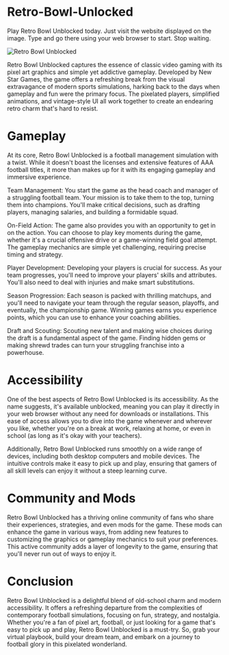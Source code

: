 # Retro-Bowl-Unlocked
Play Retro Bowl Unblocked today. Just visit the website displayed on the image. Type and go there using your web browser to start. Stop waiting.

![Retro Bowl Unblocked](https://i.postimg.cc/XvKNSnFJ/gaming.png)

Retro Bowl Unblocked captures the essence of classic video gaming with its pixel art graphics and simple yet addictive gameplay. Developed by New Star Games, the game offers a refreshing break from the visual extravagance of modern sports simulations, harking back to the days when gameplay and fun were the primary focus. The pixelated players, simplified animations, and vintage-style UI all work together to create an endearing retro charm that's hard to resist.

# Gameplay

At its core, Retro Bowl Unblocked is a football management simulation with a twist. While it doesn't boast the licenses and extensive features of AAA football titles, it more than makes up for it with its engaging gameplay and immersive experience.

Team Management: You start the game as the head coach and manager of a struggling football team. Your mission is to take them to the top, turning them into champions. You'll make critical decisions, such as drafting players, managing salaries, and building a formidable squad.

On-Field Action: The game also provides you with an opportunity to get in on the action. You can choose to play key moments during the game, whether it's a crucial offensive drive or a game-winning field goal attempt. The gameplay mechanics are simple yet challenging, requiring precise timing and strategy.

Player Development: Developing your players is crucial for success. As your team progresses, you'll need to improve your players' skills and attributes. You'll also need to deal with injuries and make smart substitutions.

Season Progression: Each season is packed with thrilling matchups, and you'll need to navigate your team through the regular season, playoffs, and eventually, the championship game. Winning games earns you experience points, which you can use to enhance your coaching abilities.

Draft and Scouting: Scouting new talent and making wise choices during the draft is a fundamental aspect of the game. Finding hidden gems or making shrewd trades can turn your struggling franchise into a powerhouse.

# Accessibility

One of the best aspects of Retro Bowl Unblocked is its accessibility. As the name suggests, it's available unblocked, meaning you can play it directly in your web browser without any need for downloads or installations. This ease of access allows you to dive into the game whenever and wherever you like, whether you're on a break at work, relaxing at home, or even in school (as long as it's okay with your teachers).

Additionally, Retro Bowl Unblocked runs smoothly on a wide range of devices, including both desktop computers and mobile devices. The intuitive controls make it easy to pick up and play, ensuring that gamers of all skill levels can enjoy it without a steep learning curve.

# Community and Mods

Retro Bowl Unblocked has a thriving online community of fans who share their experiences, strategies, and even mods for the game. These mods can enhance the game in various ways, from adding new features to customizing the graphics or gameplay mechanics to suit your preferences. This active community adds a layer of longevity to the game, ensuring that you'll never run out of ways to enjoy it.

# Conclusion

Retro Bowl Unblocked is a delightful blend of old-school charm and modern accessibility. It offers a refreshing departure from the complexities of contemporary football simulations, focusing on fun, strategy, and nostalgia. Whether you're a fan of pixel art, football, or just looking for a game that's easy to pick up and play, Retro Bowl Unblocked is a must-try. So, grab your virtual playbook, build your dream team, and embark on a journey to football glory in this pixelated wonderland.
